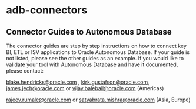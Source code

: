 # adb-connectors
## Connector Guides to Autonomous Database 

The connector guides are step by step instructions on how to connect key BI, ETL or ISV applications to Oracle Autonomous Database.  If your guide is not listed, please see the other guides as an example.  If you would like to validate your tool with Autonomous Database and have it documented, please contact:

blake.hendricks@oracle.com , kirk.gustafson@oracle.com, james.jech@oracle.com or vijay.balebail@oracle.com (Americas) 

rajeev.rumale@oracle.com or satyabrata.mishra@oracle.com (Asia, Europe)